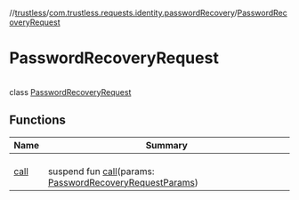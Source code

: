 //[trustless](../../../index.md)/[com.trustless.requests.identity.passwordRecovery](../index.md)/[PasswordRecoveryRequest](index.md)

# PasswordRecoveryRequest

\
class [PasswordRecoveryRequest](index.md)

## Functions

| Name | Summary |
|---|---|
| [call](call.md) | <br>suspend fun [call](call.md)(params: [PasswordRecoveryRequestParams](../-password-recovery-request-params/index.md)) |
